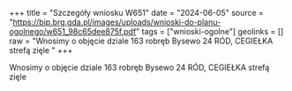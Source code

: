 +++
title = "Szczegóły wniosku W651"
date = "2024-06-05"
source = "https://bip.brg.gda.pl/images/uploads/wnioski-do-planu-ogolnego/w651_98c65dee875f.pdf"
tags = ["wnioski-ogolne"]
geolinks = []
raw = "Wnosimy o objęcie dziale 163 robręb Bysewo 24 RÓD, CEGIEŁKA strefą zięle "
+++

Wnosimy o objęcie dziale 163 robręb Bysewo 24 RÓD, CEGIEŁKA strefą zięle



